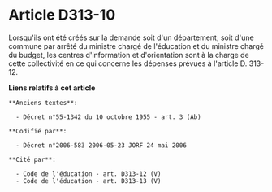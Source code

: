 # Article D313-10

Lorsqu'ils ont été créés sur la demande soit d'un département, soit d'une commune par arrêté du ministre chargé de
l'éducation et du ministre chargé du budget, les centres d'information et d'orientation sont à la charge de cette
collectivité en ce qui concerne les dépenses prévues à l'article D. 313-12.

**Liens relatifs à cet article**

	**Anciens textes**:

	  - Décret n°55-1342 du 10 octobre 1955 - art. 3 (Ab)

	**Codifié par**:

	  - Décret n°2006-583 2006-05-23 JORF 24 mai 2006

	**Cité par**:

	  - Code de l'éducation - art. D313-12 (V)
	  - Code de l'éducation - art. D313-13 (V)
